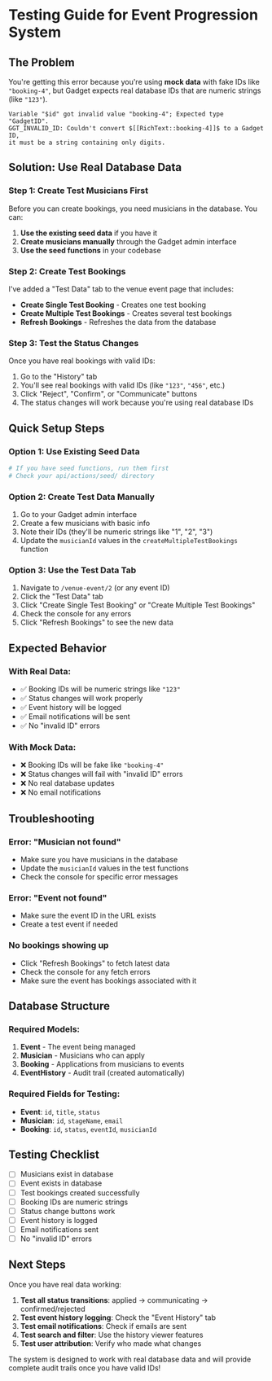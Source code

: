 # Testing Guide for Event Progression System

## The Problem

You're getting this error because you're using **mock data** with fake IDs like `"booking-4"`, but Gadget expects real database IDs that are numeric strings (like `"123"`).

```
Variable "$id" got invalid value "booking-4"; Expected type "GadgetID". 
GGT_INVALID_ID: Couldn't convert $[[RichText::booking-4]]$ to a Gadget ID, 
it must be a string containing only digits.
```

## Solution: Use Real Database Data

### Step 1: Create Test Musicians First

Before you can create bookings, you need musicians in the database. You can:

1. **Use the existing seed data** if you have it
2. **Create musicians manually** through the Gadget admin interface
3. **Use the seed functions** in your codebase

### Step 2: Create Test Bookings

I've added a "Test Data" tab to the venue event page that includes:

- **Create Single Test Booking** - Creates one test booking
- **Create Multiple Test Bookings** - Creates several test bookings
- **Refresh Bookings** - Refreshes the data from the database

### Step 3: Test the Status Changes

Once you have real bookings with valid IDs:

1. Go to the "History" tab
2. You'll see real bookings with valid IDs (like `"123"`, `"456"`, etc.)
3. Click "Reject", "Confirm", or "Communicate" buttons
4. The status changes will work because you're using real database IDs

## Quick Setup Steps

### Option 1: Use Existing Seed Data
```bash
# If you have seed functions, run them first
# Check your api/actions/seed/ directory
```

### Option 2: Create Test Data Manually
1. Go to your Gadget admin interface
2. Create a few musicians with basic info
3. Note their IDs (they'll be numeric strings like "1", "2", "3")
4. Update the `musicianId` values in the `createMultipleTestBookings` function

### Option 3: Use the Test Data Tab
1. Navigate to `/venue-event/2` (or any event ID)
2. Click the "Test Data" tab
3. Click "Create Single Test Booking" or "Create Multiple Test Bookings"
4. Check the console for any errors
5. Click "Refresh Bookings" to see the new data

## Expected Behavior

### With Real Data:
- ✅ Booking IDs will be numeric strings like `"123"`
- ✅ Status changes will work properly
- ✅ Event history will be logged
- ✅ Email notifications will be sent
- ✅ No "invalid ID" errors

### With Mock Data:
- ❌ Booking IDs will be fake like `"booking-4"`
- ❌ Status changes will fail with "invalid ID" errors
- ❌ No real database updates
- ❌ No email notifications

## Troubleshooting

### Error: "Musician not found"
- Make sure you have musicians in the database
- Update the `musicianId` values in the test functions
- Check the console for specific error messages

### Error: "Event not found"
- Make sure the event ID in the URL exists
- Create a test event if needed

### No bookings showing up
- Click "Refresh Bookings" to fetch latest data
- Check the console for any fetch errors
- Make sure the event has bookings associated with it

## Database Structure

### Required Models:
1. **Event** - The event being managed
2. **Musician** - Musicians who can apply
3. **Booking** - Applications from musicians to events
4. **EventHistory** - Audit trail (created automatically)

### Required Fields for Testing:
- **Event**: `id`, `title`, `status`
- **Musician**: `id`, `stageName`, `email`
- **Booking**: `id`, `status`, `eventId`, `musicianId`

## Testing Checklist

- [ ] Musicians exist in database
- [ ] Event exists in database
- [ ] Test bookings created successfully
- [ ] Booking IDs are numeric strings
- [ ] Status change buttons work
- [ ] Event history is logged
- [ ] Email notifications sent
- [ ] No "invalid ID" errors

## Next Steps

Once you have real data working:

1. **Test all status transitions**: applied → communicating → confirmed/rejected
2. **Test event history logging**: Check the "Event History" tab
3. **Test email notifications**: Check if emails are sent
4. **Test search and filter**: Use the history viewer features
5. **Test user attribution**: Verify who made what changes

The system is designed to work with real database data and will provide complete audit trails once you have valid IDs! 